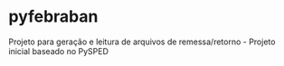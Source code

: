 # pyfebraban
Projeto para geração e leitura de arquivos de remessa/retorno - Projeto inicial baseado no PySPED
